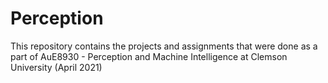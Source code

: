 # Perception
This repository contains the projects and assignments that were done as a part of AuE8930 - Perception and Machine Intelligence at Clemson University (April 2021)
